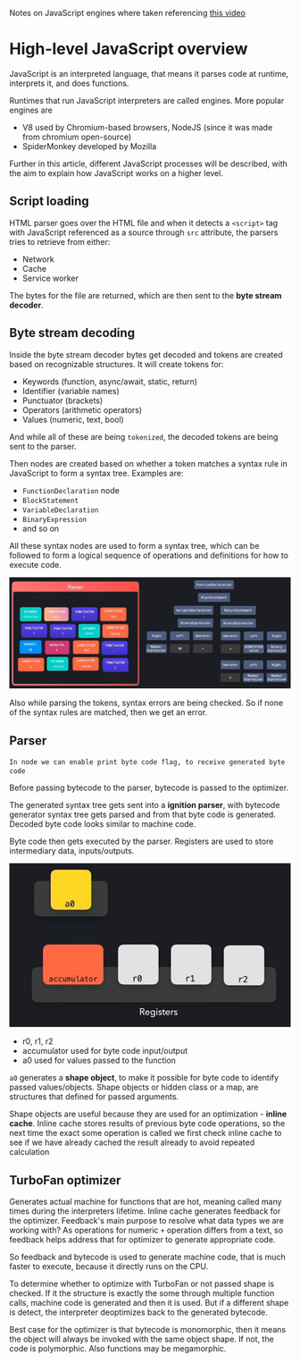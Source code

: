 Notes on JavaScript engines where taken referencing [this video](https://www.youtube.com/watch?v=xckH5s3UuX4)

# High-level JavaScript overview 

JavaScript is an interpreted language, that means it parses code at runtime, interprets it, and does functions.

Runtimes that run JavaScript interpreters are called engines. More popular engines are 

- V8 used by Chromium-based browsers, NodeJS (since it was made from chromium open-source)
- SpiderMonkey developed by Mozilla 

Further in this article, different JavaScript processes will be described, with the aim to explain how JavaScript works on a higher level.

## Script loading 

HTML parser goes over the HTML file and when it detects a `<script>` tag with JavaScript referenced as a source through `src` attribute, the parsers tries to retrieve from either: 

- Network
- Cache
- Service worker

The bytes for the file are returned, which are then sent to the **byte stream decoder**.

## Byte stream decoding

Inside the byte stream decoder bytes get decoded and tokens are created based on recognizable structures. It will create tokens for:

- Keywords (function, async/await, static, return)
- Identifier (variable names)
- Punctuator (brackets)
- Operators (arithmetic operators)
- Values (numeric, text, bool)

And while all of these are being `tokenized`, the decoded tokens are being sent to the parser.

Then nodes are created based on whether a token matches a syntax rule in JavaScript to form a syntax tree. Examples are:

- `FunctionDeclaration` node
- `BlockStatement` 
- `VariableDeclaration`
- `BinaryExpression`
- and so on

All these syntax nodes are used to form a syntax tree, which can be followed to form a logical sequence of operations and definitions for how to execute code.

![Syntax tree](./../../Images/JavaScript/GeneratingTreeSyntax.PNG)

Also while parsing the tokens, syntax errors are being checked. So if none of the syntax rules are matched, then we get an error.

## Parser

```
In node we can enable print byte code flag, to receive generated byte code  
```

Before passing bytecode to the parser, bytecode is passed to the optimizer.

The generated syntax tree gets sent into a **ignition parser**, with bytecode generator syntax tree gets parsed and from that byte code is generated. Decoded byte code looks similar to machine code.

Byte code then gets executed by the parser. Registers are used to store intermediary data, inputs/outputs.

![Registers](./../../Images/JavaScript/Registers.PNG)

- r0, r1, r2
- accumulator used for byte code input/output
- a0 used for values passed to the function

`a0` generates a **shape object**, to make it possible for byte code to identify passed values/objects. Shape objects or hidden class or a map, are structures that defined for passed arguments.

Shape objects are useful because they are used for an optimization - **inline cache**. Inline cache stores results of previous byte code operations, so the next time the exact some operation is called we first check inline cache to see if we have already cached the result already to avoid repeated calculation 

## TurboFan optimizer 

Generates actual machine for functions that are hot, meaning called many times during the interpreters lifetime. Inline cache generates feedback for the optimizer. Feedback's main purpose to resolve what data types we are working with? As operations for numeric `+` operation differs from a text, so feedback helps address that for optimizer to generate appropriate code. 

So feedback and bytecode is used to generate machine code, that is much faster to execute, because it directly runs on the CPU.

To determine whether to optimize with TurboFan or not passed shape is checked. If it the structure is exactly the some through multiple function calls, machine code is generated and then it is used. But if a different shape is detect, the interpreter deoptimizes back to the generated bytecode. 

Best case for the optimizer is that bytecode is monomorphic, then it means the object will always be invoked with the same object shape. If not, the code is polymorphic. Also functions may be megamorphic.